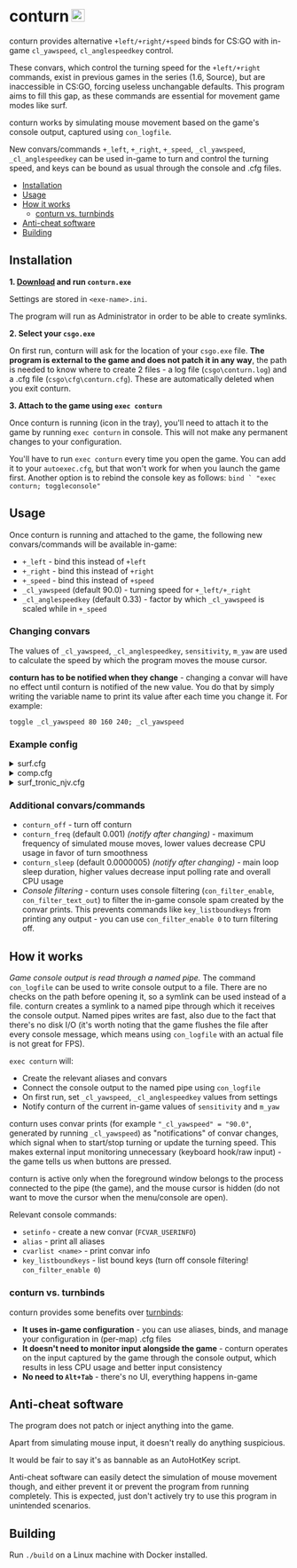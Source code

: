 <h1>conturn <img src="https://user-images.githubusercontent.com/16616463/182421854-486f911c-257c-403a-b9f1-423046c19243.png" width="24" height="23"></h1>

conturn provides alternative `+left/+right/+speed` binds for CS:GO with in-game `cl_yawspeed`, `cl_anglespeedkey` control.

These convars, which control the turning speed for the `+left/+right` commands, exist in previous games in the series (1.6, Source), but are inaccessible in CS:GO, forcing useless unchangable defaults. This program aims to fill this gap, as these commands are essential for movement game modes like surf.

conturn works by simulating mouse movement based on the game's console output, captured using `con_logfile`.

New convars/commands `+_left`, `+_right`, `+_speed`, `_cl_yawspeed`, `_cl_anglespeedkey` can be used in-game to turn and control the turning speed, and keys can be bound as usual through the console and .cfg files.

- [Installation](#installation)
- [Usage](#usage)
- [How it works](#how-it-works)
  - [conturn vs. turnbinds](#conturn-vs-turnbinds)
- [Anti-cheat software](#anti-cheat-software)
- [Building](#building)

## Installation

**1. [Download](https://github.com/t5mat/conturn/releases/latest/download/conturn.exe) and run `conturn.exe`**

Settings are stored in `<exe-name>.ini`.

The program will run as Administrator in order to be able to create symlinks.

**2. Select your `csgo.exe`**

On first run, conturn will ask for the location of your `csgo.exe` file. **The program is external to the game and does not patch it in any way**, the path is needed to know where to create 2 files - a log file (`csgo\conturn.log`) and a .cfg file (`csgo\cfg\conturn.cfg`). These are automatically deleted when you exit conturn.

**3. Attach to the game using `exec conturn`**

Once conturn is running (icon in the tray), you'll need to attach it to the game by running `exec conturn` in console. This will not make any permanent changes to your configuration.

You'll have to run `exec conturn` every time you open the game. You can add it to your `autoexec.cfg`, but that won't work for when you launch the game first. Another option is to rebind the console key as follows: ```bind ` "exec conturn; toggleconsole"```

## Usage

Once conturn is running and attached to the game, the following new convars/commands will be available in-game:

- `+_left` - bind this instead of `+left`
- `+_right` - bind this instead of `+right`
- `+_speed` - bind this instead of `+speed`
- `_cl_yawspeed` (default 90.0) - turning speed for `+_left/+_right`
- `_cl_anglespeedkey` (default 0.33) - factor by which `_cl_yawspeed` is scaled while in `+_speed`

### Changing convars

The values of `_cl_yawspeed`, `_cl_anglespeedkey`, `sensitivity`, `m_yaw` are used to calculate the speed by which the program moves the mouse cursor.

**conturn has to be notified when they change** - changing a convar will have no effect until conturn is notified of the new value. You do that by simply writing the variable name to print its value after each time you change it. For example:

```
toggle _cl_yawspeed 80 160 240; _cl_yawspeed
```

### Example config

<details>
<summary>surf.cfg</summary>

```
exec conturn

bind MOUSE1 +_left
bind MOUSE2 +_right
bind SHIFT +_speed

_cl_yawspeed 120; _cl_yawspeed
```

</details>

<details>
<summary>comp.cfg</summary>

```
conturn_off

bind MOUSE1 "+attack"
bind MOUSE2 "+attack2"
bind MOUSE5 "use weapon_flashbang"
```

</details>

<details>
<summary>surf_tronic_njv.cfg</summary>

```
exec surf

# Initial yawspeed
_cl_yawspeed 140; _cl_yawspeed

# Use MOUSE5 to change yawspeed
bind MOUSE5 "toggle _cl_yawspeed 70 140 210; _cl_yawspeed"

# Use SHIFT for fast spins
_cl_anglespeedkey 3.0; _cl_anglespeedkey
```

</details>

### Additional convars/commands

- `conturn_off` - turn off conturn
- `conturn_freq` (default 0.001) *(notify after changing)* - maximum frequency of simulated mouse moves, lower values decrease CPU usage in favor of turn smoothness
- `conturn_sleep` (default 0.0000005) *(notify after changing)* - main loop sleep duration, higher values decrease input polling rate and overall CPU usage
- *Console filtering* - conturn uses console filtering (`con_filter_enable`, `con_filter_text_out`) to filter the in-game console spam created by the convar prints. This prevents commands like `key_listboundkeys` from printing any output - you can use `con_filter_enable 0` to turn filtering off.

## How it works

*Game console output is read through a named pipe.* The command `con_logfile` can be used to write console output to a file. There are no checks on the path before opening it, so a symlink can be used instead of a file. conturn creates a symlink to a named pipe through which it receives the console output. Named pipes writes are fast, also due to the fact that there's no disk I/O (it's worth noting that the game flushes the file after every console message, which means using `con_logfile` with an actual file is not great for FPS).

`exec conturn` will:

- Create the relevant aliases and convars
- Connect the console output to the named pipe using `con_logfile`
- On first run, set `_cl_yawspeed`, `_cl_anglespeedkey` values from settings
- Notify conturn of the current in-game values of `sensitivity` and `m_yaw`

conturn uses convar prints (for example `"_cl_yawspeed" = "90.0"`, generated by running `_cl_yawspeed`) as "notifications" of convar changes, which signal when to start/stop turning or update the turning speed. This makes external input monitoring unnecessary (keyboard hook/raw input) - the game tells us when buttons are pressed.

conturn is active only when the foreground window belongs to the process connected to the pipe (the game), and the mouse cursor is hidden (do not want to move the cursor when the menu/console are open).

Relevant console commands:
- `setinfo` - create a new convar (`FCVAR_USERINFO`)
- `alias` - print all aliases
- `cvarlist <name>` - print convar info
- `key_listboundkeys` - list bound keys (turn off console filtering! `con_filter_enable 0`)

### conturn vs. turnbinds

conturn provides some benefits over [turnbinds](https://github.com/t5mat/turnbinds/):

- **It uses in-game configuration** - you can use aliases, binds, and manage your configuration in (per-map) .cfg files
- **It doesn't need to monitor input alongside the game** - conturn operates on the input captured by the game through the console output, which results in less CPU usage and better input consistency
- **No need to `Alt+Tab`** - there's no UI, everything happens in-game

## Anti-cheat software

The program does not patch or inject anything into the game.

Apart from simulating mouse input, it doesn't really do anything suspicious.

It would be fair to say it's as bannable as an AutoHotKey script.

Anti-cheat software can easily detect the simulation of mouse movement though, and either prevent it or prevent the program from running completely. This is expected, just don't actively try to use this program in unintended scenarios.

## Building

Run `./build` on a Linux machine with Docker installed.
